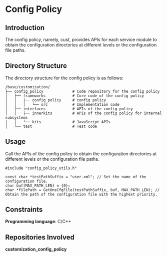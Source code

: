 # Config Policy

## Introduction

The config policy, namely, cust, provides APIs for each service module to obtain the configuration directories at different levels or the configuration file paths.

## Directory Structure

The directory structure for the config policy is as follows:

```
/base/customization/
├── config_policy             # Code repository for the config policy
│   ├── frameworks            # Core code of the config policy
│   │   ├── config_policy     # config policy
│   │   │   └── src           # Implementation code
│   ├── interfaces            # APIs of the config policy
│   │   ├── innerkits         # APIs of the config policy for internal subsystems
│   │   └── kits              # JavaScript APIs
│   └── test                  # Test code
```

## Usage

Call the APIs of the config policy to obtain the configuration directories at different levels or the configuration file paths.

```
#include "config_policy_utils.h"

const char *testPathSuffix = "user.xml"; // Set the name of the configuration file.
char buf[MAX_PATH_LEN] = {0};
char *filePath = GetOneCfgFile(testPathSuffix, buf, MAX_PATH_LEN); // Obtain the path of the configuration file with the highest priority.
```

## Constraints

**Programming language**: C/C++

## Repositories Involved

**customization\_config\_policy**

